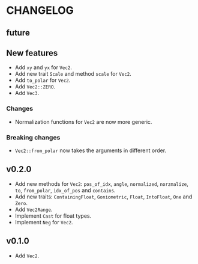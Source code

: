 # CHANGELOG

## future
## New features
- Add `xy` and `yx` for `Vec2`.
- Add new trait `Scale` and method `scale` for `Vec2`.
- Add `to_polar` for `Vec2`.
- Add `Vec2::ZERO`.
- Add `Vec3`.

### Changes
- Normalization functions for `Vec2` are now more generic.

### Breaking changes
- `Vec2::from_polar` now takes the arguments in different order.

## v0.2.0
- Add new methods for `Vec2`: `pos_of_idx`, `angle`, `normalized`,
  `norzmalize`, `to`, `from_polar`, `idx_of_pos` and `contains`.
- Add new traits: `ContainingFloat`, `Goniometric`, `Float`, `IntoFloat`,
  `One` and `Zero`.
- Add `Vec2Range`.
- Implement `Cast` for float types.
- Implement `Neg` for `Vec2`.

## v0.1.0
- Add `Vec2`.
